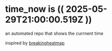 # time_now is (( 2025-05-29T21:00:00.519Z ))

an automated repo that shows the currnent time

inspired by [breakingheatmap](https://github.com/breakingheatmap/breakingheatmap)